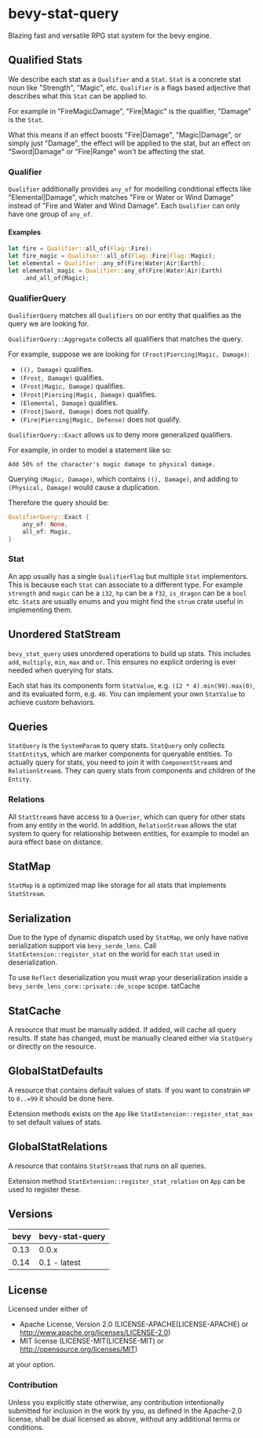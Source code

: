 # bevy-stat-query

Blazing fast and versatile RPG stat system for the bevy engine.

## Qualified Stats

We describe each stat as a `Qualifier` and a `Stat`.
`Stat` is a concrete stat noun like "Strength", "Magic", etc.
`Qualifier` is a flags based adjective that describes
what this `Stat` can be applied to.

For example in "FireMagicDamage", "Fire|Magic" is the qualifier,
"Damage" is the `Stat`.

What this means if an effect boosts "Fire|Damage", "Magic|Damage",
or simply just "Damage", the effect will be applied to the stat,
but an effect on "Sword|Damage" or "Fire|Range" won't be affecting the stat.

### Qualifier

`Qualifier` additionally provides `any_of` for modelling conditional effects like
"Elemental|Damage", which matches "Fire or Water or Wind Damage"
instead of "Fire and Water and Wind Damage".
Each `Qualifier` can only have one group of `any_of`.

#### Examples

```rust
let fire = Qualifier::all_of(Flag::Fire);
let fire_magic = Qualifier::all_of(Flag::Fire|Flag::Magic);
let elemental = Qualifier::any_of(Fire|Water|Air|Earth);
let elemental_magic = Qualifier::any_of(Fire|Water|Air|Earth)
    .and_all_of(Magic);
```

### QualifierQuery

`QualifierQuery` matches all `Qualifiers` on our entity that
qualifies as the query we are looking for.

`QualifierQuery::Aggregate` collects all qualifiers that matches the query.

For example, suppose we are looking for `(Frost|Piercing|Magic, Damage)`:

* `((), Damage)` qualifies.
* `(Frost, Damage)` qualifies.
* `(Frost|Magic, Damage)` qualifies.
* `(Frost|Piercing|Magic, Damage)` qualifies.
* `(Elemental, Damage)` qualifies.
* `(Frost|Sword, Damage)` does not qualify.
* `(Fire|Piercing|Magic, Defense)` does not qualify.

`QualifierQuery::Exact` allows us to deny
more generalized qualifiers.

For example, in order to model a statement like so:

```text
Add 50% of the character's magic damage to physical damage.
```

Querying `(Magic, Damage)`, which contains `((), Damage)`,
and adding to `(Physical, Damage)` would cause a duplication.

Therefore the query should be:

```rust
QualifierQuery::Exact {
    any_of: None,
    all_of: Magic,
}
```

### Stat

An app usually has a single `QualifierFlag` but multiple `Stat` implementors. This is because
each `Stat` can associate to a different type. For example `strength` and `magic` can be a `i32`,
`hp` can be a `f32`, `is_dragon` can be a `bool` etc. `Stat`s are usually enums and you might find
the `strum` crate useful in implementing them.

## Unordered StatStream

`bevy_stat_query` uses unordered operations to build up stats. This includes
`add`, `multiply`, `min`, `max` and `or`. This ensures no explicit ordering is
ever needed when querying for stats.

Each stat has its components form `StatValue`, e.g. `(12 * 4).min(99).max(0)`,
and its evaluated form, e.g. `48`. You can implement your own `StatValue`
to achieve custom behaviors.

## Queries

`StatQuery` is the `SystemParam` to query stats. `StatQuery` only collects `StatEntity`s, which are
marker components for queryable entities. To actually query for stats, you need to join it with
`ComponentStream`s and `RelationStream`s. They can query stats from components and children of
the `Entity`.

### Relations

All `StatStream`s have access to a `Querier`, which can query for other stats
from any entity in the world. In addition, `RelationStream` allows the stat system to
query for relationship between entities, for example to model an aura effect base on distance.

## StatMap

`StatMap` is a optimized map like storage for all stats that implements `StatStream`.

## Serialization

Due to the type of dynamic dispatch used by `StatMap`, we only have native serialization support
via `bevy_serde_lens`.
Call `StatExtension::register_stat` on the world for each `Stat` used in deserialization.

To use `Reflect` deserialization you must wrap your deserialization inside
a `bevy_serde_lens_core::private::de_scope` scope.
tatCache

## StatCache

A resource that must be manually added.
If added, will cache all query results.
If state has changed, must be manually cleared
either via `StatQuery` or directly on the resource.

## GlobalStatDefaults

A resource that contains default values of stats. If
you want to constrain `HP` to `0..=99` it should be done here.

Extension methods exists on the `App` like `StatExtension::register_stat_max` to
set default values of stats.

## GlobalStatRelations

A resource that contains `StatStream`s that runs on all queries.

Extension method `StatExtension::register_stat_relation` on `App` can be used to
register these.

## Versions

| bevy | bevy-stat-query |
|------|-----------------|
| 0.13 | 0.0.x           |
| 0.14 | 0.1 - latest    |

## License

Licensed under either of

* Apache License, Version 2.0 (LICENSE-APACHE(LICENSE-APACHE) or <http://www.apache.org/licenses/LICENSE-2.0>)
* MIT license (LICENSE-MIT(LICENSE-MIT) or <http://opensource.org/licenses/MIT>)

at your option.

### Contribution

Unless you explicitly state otherwise, any contribution intentionally submitted
for inclusion in the work by you, as defined in the Apache-2.0 license, shall be dual licensed as above, without any
additional terms or conditions.
